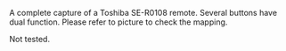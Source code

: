 A complete capture of a Toshiba SE-R0108 remote. Several buttons have dual function. Please refer to picture to check the mapping.

Not tested.

